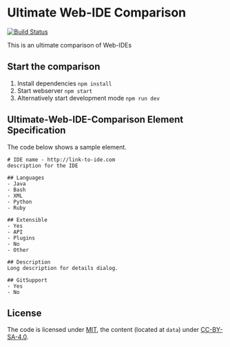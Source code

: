 # Ultimate Web-IDE Comparison

[![Build Status](https://travis-ci.org/ultimate-comparisons/ultimate-webIDE-comparison.svg?branch=master)](https://travis-ci.org/ultimate-comparisons/ultimate-webIDE-comparison)

This is an ultimate comparison of Web-IDEs

## Start the comparison

1. Install dependencies `npm install`
2. Start webserver `npm start`
3. Alternatively start development mode `npm run dev`

## Ultimate-Web-IDE-Comparison Element Specification

The code below shows a sample element.

    # IDE name - http://link-to-ide.com
    description for the IDE
    
    ## Languages
    - Java
    - Bash
    - XML
    - Python
    - Ruby
    
    ## Extensible
    - Yes
    - API
    - Plugins
    - No
    - Other
    
    ## Description
    Long description for details dialog.
    
    ## GitSupport
    - Yes
    - No

## License

The code is licensed under [MIT], the content (located at `data`) under [CC-BY-SA-4.0].

  [MIT]: https://opensource.org/licenses/MIT
  [CC-BY-SA-4.0]: http://creativecommons.org/licenses/by-sa/4.0/
